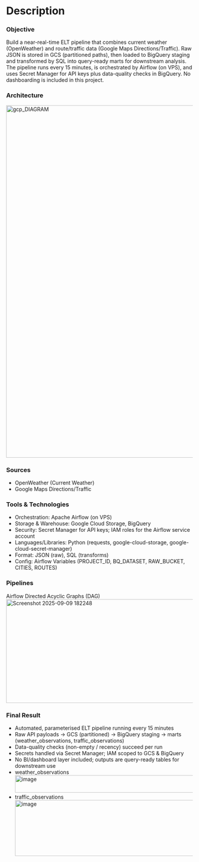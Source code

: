 # Description
### Objective
Build a near-real-time ELT pipeline that combines current weather (OpenWeather) and route/traffic data (Google Maps Directions/Traffic).
Raw JSON is stored in GCS (partitioned paths), then loaded to BigQuery staging and transformed by SQL into query-ready marts for downstream analysis. The pipeline runs every 15 minutes, is orchestrated by Airflow (on VPS), and uses Secret Manager for API keys plus data-quality checks in BigQuery.
No dashboarding is included in this project.

### Architecture
<img width="1431" height="951" alt="gcp_DIAGRAM" src="https://github.com/user-attachments/assets/f8c9dda1-a52b-4b19-bd18-26134fba5bc5" />

### Sources
- OpenWeather (Current Weather)
- Google Maps Directions/Traffic

### Tools & Technologies
- Orchestration: Apache Airflow (on VPS)
- Storage & Warehouse: Google Cloud Storage, BigQuery
- Security: Secret Manager for API keys; IAM roles for the Airflow service account
- Languages/Libraries: Python (requests, google-cloud-storage, google-cloud-secret-manager)
- Format: JSON (raw), SQL (transforms)
- Config: Airflow Variables (PROJECT_ID, BQ_DATASET, RAW_BUCKET, CITIES, ROUTES)

### Pipelines
Airflow Directed Acyclic Graphs (DAG)
<img width="961" height="280" alt="Screenshot 2025-09-09 182248" src="https://github.com/user-attachments/assets/dc4bcb11-c773-4c4f-8cf5-4d09dba0e9d9" />

### Final Result
- Automated, parameterised ELT pipeline running every 15 minutes
- Raw API payloads → GCS (partitioned) → BigQuery staging → marts (weather_observations, traffic_observations)
- Data-quality checks (non-empty / recency) succeed per run
- Secrets handled via Secret Manager; IAM scoped to GCS & BigQuery
- No BI/dashboard layer included; outputs are query-ready tables for downstream use
- weather_observations <img width="1678" height="47" alt="image" src="https://github.com/user-attachments/assets/8d3934d0-597b-413f-8970-aa44156ab188" />
- traffic_observations <img width="1486" height="151" alt="image" src="https://github.com/user-attachments/assets/f9a435ac-7277-4c41-8a0e-34c027c63c7c" />


